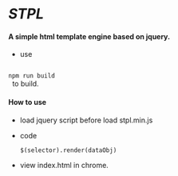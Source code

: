 # ***STPL***

#### A simple html template engine based on jquery.


* use &nbsp;
<code>
npm run build
</code> &nbsp; to build.

#### How to use

* load jquery script before load stpl.min.js

* code 

   <code>$(selector).render(dataObj)</code>

* view index.html in chrome.
     